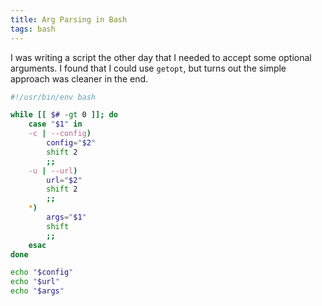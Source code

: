 ```yaml
---
title: Arg Parsing in Bash
tags: bash
---
```


I was writing a script the other day that I needed to accept some optional
arguments. I found that I could use `getopt`, but turns out the simple approach
was cleaner in the end.

```bash
#!/usr/bin/env bash

while [[ $# -gt 0 ]]; do
	case "$1" in
    -c | --config)
		config="$2"
		shift 2
		;;
	-u | --url)
		url="$2"
		shift 2
		;;
	*)
		args="$1"
		shift
		;;
	esac
done

echo "$config"
echo "$url"
echo "$args"
```
